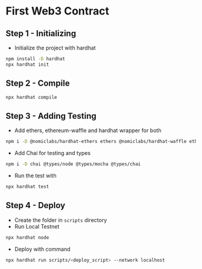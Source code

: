 # First Web3 Contract

## Step 1 - Initializing
- Initialize the project with hardhat 
```bash
npm install -D hardhat
npx hardhat init
```

## Step 2 - Compile
```bash
npx hardhat compile
```

## Step 3 - Adding Testing
- Add ethers, ethereum-waffle and hardhat wrapper for both
```bash
npm i -D @nomiclabs/hardhat-ethers ethers @nomiclabs/hardhat-waffle ethereum-waffle
```
- Add Chai for testing and types
```bash
npm i -D chai @types/node @types/mocha @types/chai
```
- Run the test with
```bash
npx hardhat test
```

## Step 4 - Deploy
- Create the folder in `scripts` directory
- Run Local Testnet
```bash
npx hardhat node
```
- Deploy with command
```bash
npx hardhat run scripts/<deploy_script> --network localhost
```
